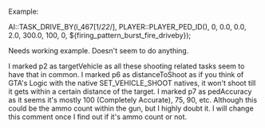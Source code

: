 Example:

AI::TASK_DRIVE_BY(l_467[1/*22*/], PLAYER::PLAYER_PED_ID(), 0, 0.0, 0.0, 2.0, 300.0, 100, 0, ${firing_pattern_burst_fire_driveby});




Needs working example. Doesn't seem to do anything.

I marked p2 as targetVehicle as all these shooting related tasks seem to have that in common.
I marked p6 as distanceToShoot as if you think of GTA's Logic with the native SET_VEHICLE_SHOOT natives, it won't shoot till it gets within a certain distance of the target.
I marked p7 as pedAccuracy as it seems it's mostly 100 (Completely Accurate), 75, 90, etc. Although this could be the ammo count within the gun, but I highly doubt it. I will change this comment once I find out if it's ammo count or not.
